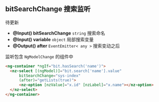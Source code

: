 ## bitSearchChange 搜索监听

待更新

- **@Input() bitSearchChange** `string` 搜索命名
- **@Input() variable** `object` 局部搜索变量
- **@Output() after** `EventEmitter< any >` 搜索变动之后

监听包含 `NgModelChange` 的组件中

```html
<ng-container *ngIf="bit.hasSearch('name')">
  <nz-select [(ngModel)]="bit.search['name'].value"
      bitSearchChange="sys-index"
      (after)="getLists(true)">
      <nz-option [nzValue]="x.id" [nzLabel]="x.name"></nz-option>
  </nz-select>
</ng-container>
```